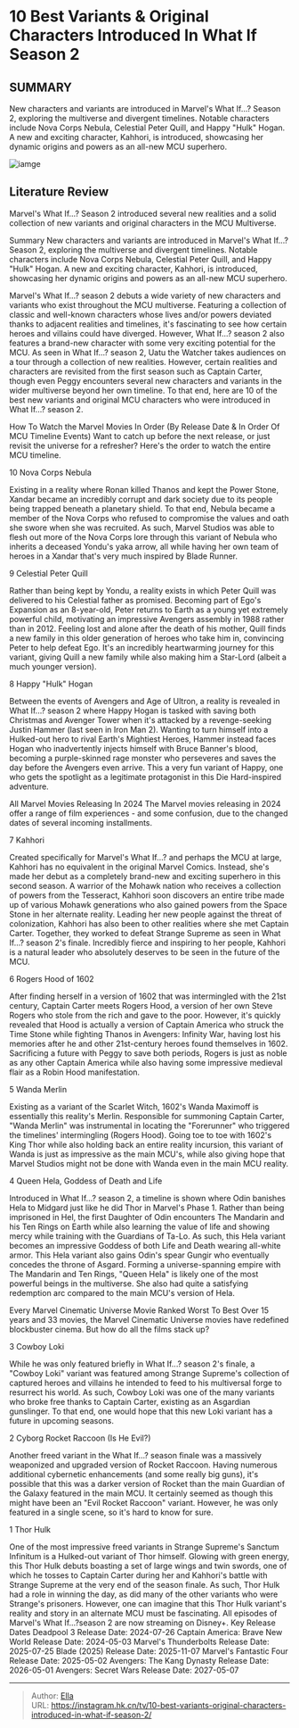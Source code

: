 # 10 Best Variants &amp; Original Characters Introduced In What If Season 2


## SUMMARY 


 New characters and variants are introduced in Marvel&#39;s What If...? Season 2, exploring the multiverse and divergent timelines. 
 Notable characters include Nova Corps Nebula, Celestial Peter Quill, and Happy &#34;Hulk&#34; Hogan. 
 A new and exciting character, Kahhori, is introduced, showcasing her dynamic origins and powers as an all-new MCU superhero. 

![iamge](https://static1.srcdn.com/wordpress/wp-content/uploads/2023/12/kahhori-peter-quill-and-hela-what-if-season-2-mcu-variants.jpg)

## Literature Review
Marvel&#39;s What If...? Season 2 introduced several new realities and a solid collection of new variants and original characters in the MCU Multiverse.




Summary
 New characters and variants are introduced in Marvel&#39;s What If...? Season 2, exploring the multiverse and divergent timelines. 
 Notable characters include Nova Corps Nebula, Celestial Peter Quill, and Happy &#34;Hulk&#34; Hogan. 
 A new and exciting character, Kahhori, is introduced, showcasing her dynamic origins and powers as an all-new MCU superhero. 


Marvel&#39;s What If...? season 2 debuts a wide variety of new characters and variants who exist throughout the MCU multiverse. Featuring a collection of classic and well-known characters whose lives and/or powers deviated thanks to adjacent realities and timelines, it&#39;s fascinating to see how certain heroes and villains could have diverged. However, What If...? season 2 also features a brand-new character with some very exciting potential for the MCU.
As seen in What If...? season 2, Uatu the Watcher takes audiences on a tour through a collection of new realities. However, certain realities and characters are revisited from the first season such as Captain Carter, though even Peggy encounters several new characters and variants in the wider multiverse beyond her own timeline. To that end, here are 10 of the best new variants and original MCU characters who were introduced in What If...? season 2.
            
 
 How To Watch the Marvel Movies In Order (By Release Date &amp; In Order Of MCU Timeline Events) 
Want to catch up before the next release, or just revisit the universe for a refresher? Here&#39;s the order to watch the entire MCU timeline.













 








 10  Nova Corps Nebula 
        

Existing in a reality where Ronan killed Thanos and kept the Power Stone, Xandar became an incredibly corrupt and dark society due to its people being trapped beneath a planetary shield. To that end, Nebula became a member of the Nova Corps who refused to compromise the values and oath she swore when she was recruited. As such, Marvel Studios was able to flesh out more of the Nova Corps lore through this variant of Nebula who inherits a deceased Yondu&#39;s yaka arrow, all while having her own team of heroes in a Xandar that&#39;s very much inspired by Blade Runner.





 9  Celestial Peter Quill 
        

Rather than being kept by Yondu, a reality exists in which Peter Quill was delivered to his Celestial father as promised. Becoming part of Ego&#39;s Expansion as an 8-year-old, Peter returns to Earth as a young yet extremely powerful child, motivating an impressive Avengers assembly in 1988 rather than in 2012. Feeling lost and alone after the death of his mother, Quill finds a new family in this older generation of heroes who take him in, convincing Peter to help defeat Ego. It&#39;s an incredibly heartwarming journey for this variant, giving Quill a new family while also making him a Star-Lord (albeit a much younger version).





 8  Happy &#34;Hulk&#34; Hogan 
        

Between the events of Avengers and Age of Ultron, a reality is revealed in What If...? season 2 where Happy Hogan is tasked with saving both Christmas and Avenger Tower when it&#39;s attacked by a revenge-seeking Justin Hammer (last seen in Iron Man 2). Wanting to turn himself into a Hulked-out hero to rival Earth&#39;s Mightiest Heroes, Hammer instead faces Hogan who inadvertently injects himself with Bruce Banner&#39;s blood, becoming a purple-skinned rage monster who perseveres and saves the day before the Avengers even arrive. This a very fun variant of Happy, one who gets the spotlight as a legitimate protagonist in this Die Hard-inspired adventure.
                  
 
 All Marvel Movies Releasing In 2024 
The Marvel movies releasing in 2024 offer a range of film experiences - and some confusion, due to the changed dates of several incoming installments.









 7  Kahhori 


 







Created specifically for Marvel&#39;s What If...? and perhaps the MCU at large, Kahhori has no equivalent in the original Marvel Comics. Instead, she&#39;s made her debut as a completely brand-new and exciting superhero in this second season. A warrior of the Mohawk nation who receives a collection of powers from the Tesseract, Kahhori soon discovers an entire tribe made up of various Mohawk generations who also gained powers from the Space Stone in her alternate reality.
Leading her new people against the threat of colonization, Kahhori has also been to other realities where she met Captain Carter. Together, they worked to defeat Strange Supreme as seen in What If...? season 2&#39;s finale. Incredibly fierce and inspiring to her people, Kahhori is a natural leader who absolutely deserves to be seen in the future of the MCU.





 6  Rogers Hood of 1602 
        

After finding herself in a version of 1602 that was intermingled with the 21st century, Captain Carter meets Rogers Hood, a version of her own Steve Rogers who stole from the rich and gave to the poor. However, it&#39;s quickly revealed that Hood is actually a version of Captain America who struck the Time Stone while fighting Thanos in Avengers: Infinity War, having lost his memories after he and other 21st-century heroes found themselves in 1602. Sacrificing a future with Peggy to save both periods, Rogers is just as noble as any other Captain America while also having some impressive medieval flair as a Robin Hood manifestation.





 5  Wanda Merlin 
        

Existing as a variant of the Scarlet Witch, 1602&#39;s Wanda Maximoff is essentially this reality&#39;s Merlin. Responsible for summoning Captain Carter, &#34;Wanda Merlin&#34; was instrumental in locating the &#34;Forerunner&#34; who triggered the timelines&#39; intermingling (Rogers Hood). Going toe to toe with 1602&#39;s King Thor while also holding back an entire reality incursion, this variant of Wanda is just as impressive as the main MCU&#39;s, while also giving hope that Marvel Studios might not be done with Wanda even in the main MCU reality.





 4  Queen Hela, Goddess of Death and Life 


 







Introduced in What If...? season 2, a timeline is shown where Odin banishes Hela to Midgard just like he did Thor in Marvel&#39;s Phase 1. Rather than being imprisoned in Hel, the first Daughter of Odin encounters The Mandarin and his Ten Rings on Earth while also learning the value of life and showing mercy while training with the Guardians of Ta-Lo. As such, this Hela variant becomes an impressive Goddess of both Life and Death wearing all-white armor.
This Hela variant also gains Odin&#39;s spear Gungir who eventually concedes the throne of Asgard. Forming a universe-spanning empire with The Mandarin and Ten Rings, &#34;Queen Hela&#34; is likely one of the most powerful beings in the multiverse. She also had quite a satisfying redemption arc compared to the main MCU&#39;s version of Hela.
            
 
 Every Marvel Cinematic Universe Movie Ranked Worst To Best 
Over 15 years and 33 movies, the Marvel Cinematic Universe movies have redefined blockbuster cinema. But how do all the films stack up?









 3  Cowboy Loki 
        

While he was only featured briefly in What If...? season 2&#39;s finale, a &#34;Cowboy Loki&#34; variant was featured among Strange Supreme&#39;s collection of captured heroes and villains he intended to feed to his multiversal forge to resurrect his world. As such, Cowboy Loki was one of the many variants who broke free thanks to Captain Carter, existing as an Asgardian gunslinger. To that end, one would hope that this new Loki variant has a future in upcoming seasons.





 2  Cyborg Rocket Raccoon (Is He Evil?) 
        

Another freed variant in the What If...? season finale was a massively weaponized and upgraded version of Rocket Raccoon. Having numerous additional cybernetic enhancements (and some really big guns), it&#39;s possible that this was a darker version of Rocket than the main Guardian of the Galaxy featured in the main MCU. It certainly seemed as though this might have been an &#34;Evil Rocket Raccoon&#34; variant. However, he was only featured in a single scene, so it&#39;s hard to know for sure.





 1  Thor Hulk 


 







One of the most impressive freed variants in Strange Supreme&#39;s Sanctum Infinitum is a Hulked-out variant of Thor himself. Glowing with green energy, this Thor Hulk debuts boasting a set of large wings and twin swords, one of which he tosses to Captain Carter during her and Kahhori&#39;s battle with Strange Supreme at the very end of the season finale. As such, Thor Hulk had a role in winning the day, as did many of the other variants who were Strange&#39;s prisoners. However, one can imagine that this Thor Hulk variant&#39;s reality and story in an alternate MCU must be fascinating.
All episodes of Marvel&#39;s What If...?season 2 are now streaming on Disney&#43;.
   Key Release Dates             Deadpool 3 Release Date: 2024-07-26                 Captain America: Brave New World Release Date: 2024-05-03                 Marvel&#39;s Thunderbolts Release Date: 2025-07-25                  Blade (2025) Release Date: 2025-11-07                  Marvel&#39;s Fantastic Four Release Date: 2025-05-02                  Avengers: The Kang Dynasty  Release Date: 2026-05-01                   Avengers: Secret Wars Release Date: 2027-05-07      

---

> Author: [Ella](https://instagram.hk.cn/)  
> URL: https://instagram.hk.cn/tv/10-best-variants-original-characters-introduced-in-what-if-season-2/  

